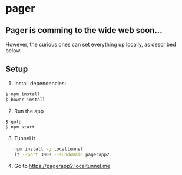 # pager

## Pager is comming to the wide web soon...

However, the curious ones can set everything up locally, as described below.


## Setup

1. Install dependencies:

  ```bash
  $ npm install
  $ bower install
  ```

2. Run the app

  ```bash
  $ gulp
  $ npm start
  ```

3. Tunnel it

	```bash
	npm install -g localtunnel
	lt --port 3000 --subdomain pagerapp2
	```

4. Go to https://pagerapp2.localtunnel.me
	
